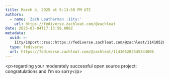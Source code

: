 ```yaml
---
title: March 4, 2025 at 5:13:58 PM UTC
authors:
  - name: 'Zach Leatherman :11ty:'
    url: https://fediverse.zachleat.com/@zachleat
date: 2025-03-04T17:13:58.000Z
metadata:
  uuid: >-
    11ty/import::rss::https://fediverse.zachleat.com/@zachleat/114105282645343008
  type: fediverse
  url: https://fediverse.zachleat.com/@zachleat/114105282645343008
---
```

\<p>regarding your moderately successful open source project: congratulations and I’m so sorry\</p>